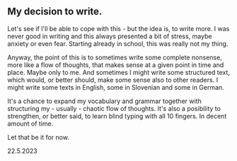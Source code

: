 ## My decision to write.

Let's see if I'll be able to cope with this - but the idea is, to write more. I was never good in writing and this always presented a bit of stress, maybe anxiety or even fear. Starting already in school, this was really not my thing. 

Anyway, the point of this is to sometimes write some complete nonsense, more like a flow of thoughts, that makes sense at a given point in time and place. Maybe only to me. And sometimes I might write some structured text, which would, or better should, make some sense also to other readers. I might write some texts in English, some in Slovenian and some in German. 

It's a chance to expand my vocabulary and grammar together with structuring my - usually - chaotic flow of thoughts. It's also a posibility to strengthen, or better said, to learn blind typing with all 10 fingers. In decent amount of time.

Let that be it for now. 

22.5.2023